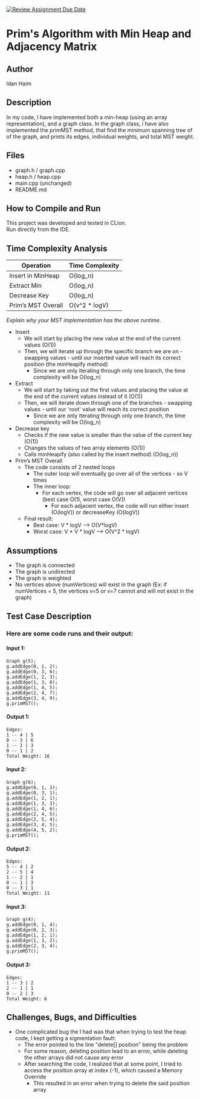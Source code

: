 [![Review Assignment Due Date](https://classroom.github.com/assets/deadline-readme-button-22041afd0340ce965d47ae6ef1cefeee28c7c493a6346c4f15d667ab976d596c.svg)](https://classroom.github.com/a/K_t6ffJX)
# Prim's Algorithm with Min Heap and Adjacency Matrix

## Author
Idan Haim

## Description
In my code, I have implemented both a min-heap (using an array representation), and a graph class.
In the graph class, i have also implemented the primMST method, that find the minimum spanning tree of of the graph, and prints its edges, individual weights, and total MST weight.

## Files
- graph.h / graph.cpp
- heap.h / heap.cpp
- main.cpp (unchanged)
- README.md

## How to Compile and Run
This project was developed and tested in CLion.  
Run directly from the IDE.

## Time Complexity Analysis

| Operation            | Time Complexity |
|----------------------|-----------------|
| Insert in MinHeap    | O(log_n)        |
| Extract Min          | O(log_n)        |
| Decrease Key         | O(log_n)        |
| Prim’s MST Overall   | O(v^2 * logV)   |

_Explain why your MST implementation has the above runtime._
 - Insert
   - We will start by placing the new value at the end of the current values (O(1))
   - Then, we will iterate up through the specific branch we are on - swapping values - until our inserted value will reach its correct position (the minHeapify method)
     - Since we are only iterating through only one branch, the time complexity will be O(log_n)
 - Extract
   - We will start by taking out the first values and placing the value at the end of the current values instead of it (O(1))
   - Then, we will iterate down through one of the branches - swapping values - until our 'root' value will reach its correct position
     - Since we are only iterating through only one branch, the time complexity will be O(log_n)
 - Decrease key
   - Checks if the new value is smaller than the value of the current key (O(1))
   - Changes the values of two array elements (O(1))
   - Calls minHeapify (also called by the insert method) (O(log_n))
 - Prim’s MST Overall
   - The code consists of 2 nested loops
     - The outer loop will eventually go over all of the vertices - so V times
     - The inner loop:
       - For each vertex, the code will go over all adjacent vertices (best case O(1), worst case O(V))
         - For each adjacent vertex, the code will run either insert (O(logV)) or decreaseKey (O(logV))
   - Final result:
     - Best case: V * logV --> O(V*logV)
     - Worst case: V * V * logV --> O(V^2 * logV)


## Assumptions
 - The graph is connected
 - The graph is undirected
 - The graph is weighted
 - No vertices above (numVertices) will exist in the graph (Ex: if numVertices = 5, the vertices v=5 or v=7 cannot and will not exist in the graph)


## Test Case Description
### Here are some code runs and their output:

#### Input 1:

    Graph g(5);
    g.addEdge(0, 1, 2);
    g.addEdge(0, 3, 6);
    g.addEdge(1, 2, 3);
    g.addEdge(1, 3, 8);
    g.addEdge(1, 4, 5);
    g.addEdge(2, 4, 7);
    g.addEdge(3, 4, 9);
    g.primMST();

#### Output 1:

    Edges:
    1 -- 4 | 5
    0 -- 3 | 6
    1 -- 2 | 3
    0 -- 1 | 2
    Total Weight: 16

#### Input 2:

    Graph g(6);
    g.addEdge(0, 1, 3);
    g.addEdge(0, 3, 1);
    g.addEdge(1, 2, 1);
    g.addEdge(1, 3, 3);
    g.addEdge(1, 4, 6);
    g.addEdge(2, 4, 5);
    g.addEdge(2, 5, 4);
    g.addEdge(3, 4, 5);
    g.addEdge(4, 5, 2);
    g.primMST();

#### Output 2:
    
    Edges:
    5 -- 4 | 2
    2 -- 5 | 4
    1 -- 2 | 1
    0 -- 1 | 3
    0 -- 3 | 1
    Total Weight: 11

#### Input 3:

    Graph g(4);
    g.addEdge(0, 1, 4);
    g.addEdge(0, 2, 3);
    g.addEdge(1, 2, 1);
    g.addEdge(1, 3, 2);
    g.addEdge(2, 3, 4);
    g.primMST();

#### Output 3:

    Edges:
    1 -- 3 | 2
    2 -- 1 | 1
    0 -- 2 | 3
    Total Weight: 6

## Challenges, Bugs, and Difficulties
 - One complicated bug the I had was that when trying to test the heap code, I kept getting a sigmentation fault:
   - The error pointed to the line "delete[] position" being the problem
   - For some reason, deleting position lead to an error, while deleting the other arrays did not cause any error
   - After searching the code, I realized that at some point, I tried to access the position array at index (-1), which caused a Memory Override
     - This resulted in an error when trying to delete the said position array